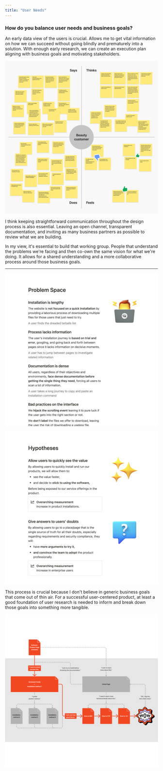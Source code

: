 ```yaml
---
title: "User Needs"
---
```

### How do you balance user needs and business goals?

An early data view of the users is crucial. Allows me to get vital information on how we can succeed without going blindly and prematurely into a solution. With enough early research, we can create an execution plan aligning with business goals and motivating stakeholders.

![Screenshot of an empathy map diagram.](../../assets/images/empathy-map.png "An empathy map based on the user's voice and experience is essential to expose that view to the whole business and plan efforts to innovate.")

I think keeping straightforward communication throughout the design process is also essential. Leaving an open channel, transparent documentation, and inviting as many business partners as possible to review what we are building.

In my view, it's essential to build that working group. People that understand the problems we're facing and then co-own the same vision for what we're doing. It allows for a shared understanding and a more collaborative process around those business goals.

---

![Documentation snippet listing some statements in the problem space a team proposes to solve.](../../assets/images/collab-01.png "I love how we can leverage Notion to centralize as much as possible and shape a shared understanding of what we're trying to solve.")

![Documentation snippet listing some hypotheses on the table a team is working on to solve the problems.](../../assets/images/collab-02.png "I try to converge all bits of documentation in an easily digestible and presentation-friendly in case we want to onboard more collaborators on the team and explain what we're trying to do.")

This process is crucial because I don't believe in generic business goals that come out of thin air. For a successful user-centered product, at least a good foundation of user research is needed to inform and break down those goals into something more tangible.

![Screenshot of part of a diagram that describes the ideal user flow until they get to the product's value, the "wow" factor.](../../assets/images/optimal-path.png "Finding how easy and cost-effective an optimal user journey can be, is an excellent way to get business buy-in into building a user-centered product that will bring return via user satisfaction. It's a win-win.")